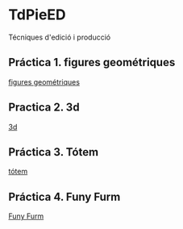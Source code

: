 # TdPieED
Técniques d'edició i producció
## Práctica 1. figures geométriques
[figures geométriques](formes.zip)

## Practica 2. 3d
[3d](nom.zip)

## Práctica 3. Tótem
[tótem](nom.zip)

## Práctica 4. Funy Furm
[Funy Furm](nom.zip)
